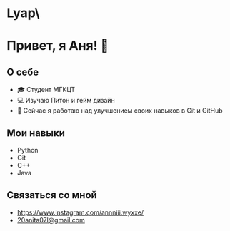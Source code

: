 # Lyap\
# Привет, я Аня! 👋

## О себе
- 🎓 Студент МГКЦТ
- 💻 Изучаю Питон и гейм дизайн
- 🌱 Сейчас я работаю над улучшением своих навыков в Git и GitHub

## Мои навыки
- Python
- Git
- С++
- Java

## Связаться со мной
- https://www.instagram.com/annniii.wyxxe/
- 20anita07l@gmail.com
